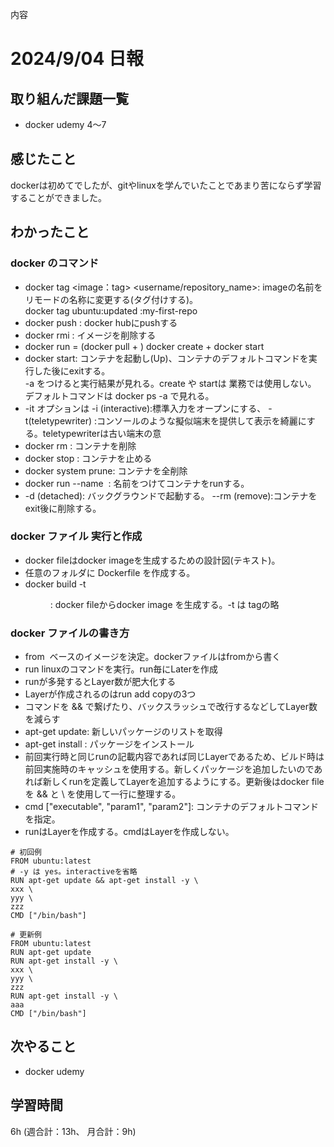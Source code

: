 内容
# 2024/9/04 日報
## 取り組んだ課題一覧
+ docker udemy 4〜7

## 感じたこと
dockerは初めてでしたが、gitやlinuxを学んでいたことであまり苦にならず学習することができました。  

## わかったこと
### docker のコマンド
+ docker tag <image：tag> <username/repository_name>: imageの名前をリモードの名称に変更する(タグ付けする)。  
docker tag ubuntu:updated <username>:my-first-repo
+ docker push <image>: docker hubにpushする
+ docker rmi <image>: イメージを削除する
+ docker run = (docker pull + ) docker create + docker start
+ docker start: コンテナを起動し(Up)、コンテナのデフォルトコマンドを実行した後にexitする。  
-a をつけると実行結果が見れる。create や startは 業務では使用しない。  
デフォルトコマンドは docker ps -a で見れる。
+ -it オプションは -i (interactive):標準入力をオープンにする、 -t(teletypewriter) :コンソールのような擬似端末を提供して表示を綺麗にする。teletypewriterは古い端末の意
+ docker rm <container> : コンテナを削除
+ docker stop <container>: コンテナを止める
+ docker system prune: コンテナを全削除
+ docker run --name <name> <image> : 名前をつけてコンテナをrunする。
+ -d (detached): バックグラウンドで起動する。 --rm (remove):コンテナをexit後に削除する。

### docker ファイル 実行と作成
+ docker fileはdocker imageを生成するための設計図(テキスト)。
+ 任意のフォルダに Dockerfile を作成する。
+ docker build -t <name> <dir> : docker fileからdocker image を生成する。-t は tagの略

### docker ファイルの書き方
+ from <image> ベースのイメージを決定。dockerファイルはfromから書く
+ run <command> linuxのコマンドを実行。run毎にLaterを作成
+ runが多発するとLayer数が肥大化する
+ Layerが作成されるのはrun add copyの3つ
+ コマンドを && で繋げたり、バックスラッシュで改行するなどしてLayer数を減らす
+ apt-get update: 新しいパッケージのリストを取得
+ apt-get install <package>: パッケージをインストール
+ 前回実行時と同じrunの記載内容であれば同じLayerであるため、ビルド時は前回実施時のキャッシュを使用する。新しくパッケージを追加したいのであれば新しくrunを定義してLayerを追加するようにする。更新後はdocker fileを && と \ を使用して一行に整理する。
+ cmd ["executable", "param1", "param2"]: コンテナのデフォルトコマンドを指定。
+ runはLayerを作成する。cmdはLayerを作成しない。
```
# 初回例
FROM ubuntu:latest
# -y は yes。interactiveを省略
RUN apt-get update && apt-get install -y \
xxx \
yyy \
zzz
CMD ["/bin/bash"]

# 更新例
FROM ubuntu:latest
RUN apt-get update
RUN apt-get install -y \
xxx \
yyy \
zzz
RUN apt-get install -y \
aaa
CMD ["/bin/bash"]
```

## 次やること
+ docker udemy

## 学習時間
6h (週合計：13h、 月合計：9h)